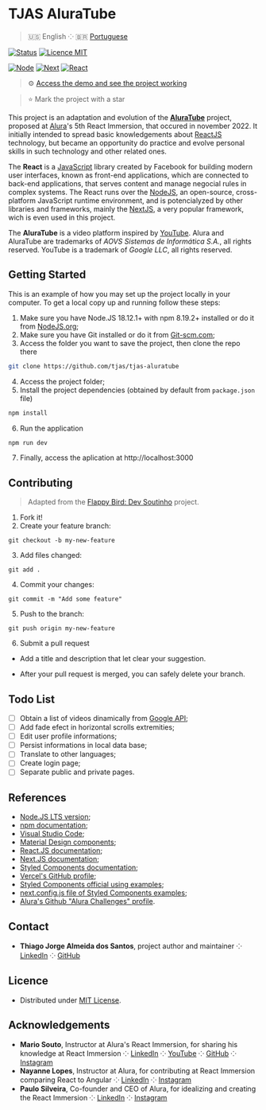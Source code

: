 # TJAS AluraTube

> 🇺🇸 English ⁘ 🇧🇷 [Portuguese](./README_pt-br.md)

[![Status](https://img.shields.io/badge/status-active-brightgreen.svg)](./README.md)
[![Licence MIT](https://img.shields.io/badge/licence-MIT-blue.svg)](./LICENSE.md)

[![Node](https://img.shields.io/badge/node-v18.12.1-green)](https://nodejs.org/en/)
[![Next](https://img.shields.io/badge/next-v13.0.2-yellow)](https://nextjs.org/)
[![React](https://img.shields.io/badge/react-v18.2.0-orange)](https://reactjs.org/)

> ⚙️ [Access the demo and see the project working](https://tjas-aluratube.vercel.app/)

> ⭐ Mark the project with a star

This project is an adaptation and evolution of the **[AluraTube](https://github.com/alura-challenges/aluratube)** project, proposed at [Alura](https://www.alura.com.br/)'s 5th React Immersion, that occured in november 2022. It initially intended to spread basic knowledgements about [ReactJS](https://reactjs.org/) technology, but became an opportunity do practice and evolve personal skills in such technology and other related ones.

The **React** is a [JavaScript](https://www.javascript.com/) library created by Facebook for building modern user interfaces, known as front-end applications, which are connected to back-end applications, that serves content and manage negocial rules in complex systems. The React runs over the [NodeJS](https://nodejs.org/en/), an open-source, cross-platform JavaScript runtime environment, and is potencialyzed by other libraries and frameworks, mainly the [NextJS](https://nextjs.org/), a very popular framework, wich is even used in this project.

The **AluraTube** is a video platform inspired by [YouTube](https://www.youtube.com/). Alura and AluraTube are trademarks of _AOVS Sistemas de Informática S.A._, all rights reserved. YouTube is a trademark of _Google LLC_, all rights reserved.

## Getting Started

This is an example of how you may set up the project locally in your computer. To get a local copy up and running follow these steps:

1. Make sure you have Node.JS 18.12.1+ with npm 8.19.2+ installed or do it from [NodeJS.org](https://nodejs.org/en/download/);
2. Make sure you have Git installed or do it from [Git-scm.com](https://git-scm.com/);
3. Access the folder you want to save the project, then clone the repo there
```sh
git clone https://github.com/tjas/tjas-aluratube
```
4. Access the project folder;
5. Install the project dependencies (obtained by default from `package.json` file)
```sh
npm install
```
6. Run the application
```sh
npm run dev
```
7. Finally, access the aplication at http://localhost:3000

## Contributing

> Adapted from the [Flappy Bird: Dev Soutinho](https://github.com/omariosouto/flappy-bird-devsoutinho/blob/master/CONTRIBUTING.md) project.

1. Fork it!
2. Create your feature branch:
```
git checkout -b my-new-feature
```
3. Add files changed:
```
git add .
```
4. Commit your changes:
```
git commit -m "Add some feature"
```
5. Push to the branch:
```
git push origin my-new-feature
```
6. Submit a pull request

- Add a title and description that let clear your suggestion.

- After your pull request is merged, you can safely delete your branch.

## Todo List

- [ ] Obtain a list of videos dinamically from [Google API](https://www.npmjs.com/package/googleapis);
- [ ] Add fade efect in horizontal scrolls extremities;
- [ ] Edit user profile informations;
- [ ] Persist informations in local data base;
- [ ] Translate to other languages;
- [ ] Create login page;
- [ ] Separate public and private pages.

## References

- [Node.JS LTS version](https://nodejs.org/en/);
- [npm documentation](https://docs.npmjs.com/);
- [Visual Studio Code](https://code.visualstudio.com/);
- [Material Design components](https://m3.material.io/components);
- [React.JS documentation](https://reactjs.org/docs/getting-started.html);
- [Next.JS documentation](https://nextjs.org/docs/getting-started);
- [Styled Components documentation](https://styled-components.com/docs);
- [Vercel's GitHub profile](https://github.com/vercel);
- [Styled Components official using examples](https://github.com/vercel/next.js/tree/canary/examples/with-styled-components);
- [next.config.js file of Styled Components examples](https://github.com/vercel/next.js/blob/canary/examples/with-styled-components/next.config.js);
- [Alura's Github "Alura Challenges" profile](https://github.com/alura-challenges).

## Contact

- **Thiago Jorge Almeida dos Santos**, project author and maintainer ⁘ [LinkedIn](https://www.linkedin.com/in/thiago-tjas) ⁘ [GitHub](https://github.com/tjas)

## Licence

- Distributed under [MIT License](./LICENSE.md).

## Acknowledgements

- **Mario Souto**, Instructor at Alura's React Immersion, for sharing his knowledge at React Immersion ⁘ [LinkedIn](https://www.linkedin.com/in/omariosouto/) ⁘ [YouTube](https://www.youtube.com/c/DevSoutinho) ⁘ [GitHub](https://github.com/omariosouto) ⁘ [Instagram](https://www.instagram.com/devsoutinho/)
- **Nayanne Lopes**, Instructor at Alura, for contributing at React Immersion comparing React to Angular ⁘ [LinkedIn](https://www.linkedin.com/in/nayannebatista/) ⁘ [Instagram](https://www.instagram.com/nayanne.tech/)
- **Paulo Silveira**, Co-founder and CEO of Alura, for idealizing and creating the React Immersion ⁘ [LinkedIn](https://www.linkedin.com/in/paulosilveira/) ⁘ [Instagram](https://www.instagram.com/paulo_hipster/)
